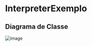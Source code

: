 # InterpreterExemplo #

## Diagrama de Classe ## 

![image](https://github.com/user-attachments/assets/1940dfa6-b912-4314-bf41-f1356fdbaf6a)

